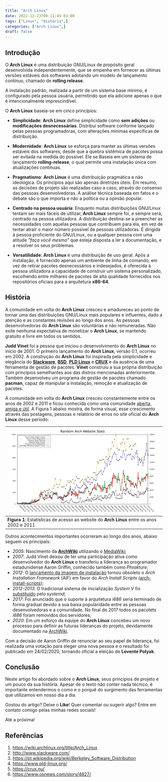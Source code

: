 ```yaml
---
title: "Arch Linux"
date: 2022-12-23T00:11:45-03:00
tags: ["Linux", "História",]
categories: ["Arch Linux",]
draft: false
---
```


## Introdução

O **Arch Linux** é uma distribuição GNU/Linux de propósito geral desenvolvida independentemente, que se empenha em fornecer as últimas versões estáveis dos softwares adotando um modelo de lançamento contínuo, chamado de **rolling release**.

A instalação padrão, realizada a partir de um sistema base mínimo, é configurado pela pessoa usuária, permitindo que ela adicione apenas o que é intencionalmente imprescindível.

O **Arch Linux** baseia-se em cinco princípios:

- **Simplicidade**: **Arch Linux** define simplicidade como **sem adições** ou **modificações desnecessárias**. Distribui software conforme lançado pelas pessoas programadoras, com alterações mínimas específicas de distribuição.

- **Modernidade**: **Arch Linux** se esforça para manter as últimas versões estáveis dos softwares, desde que a quebra sistêmica de pacotes possa ser evitada na medida do possível. Ele se Baseia em um sistema de lançamento **rolling-release**, o qual permite uma instalação única com atualizações contínuas.

- **Pragmatismo**: **Arch Linux** é uma distribuição pragmática e não ideológica. Os princípios aqui são apenas diretrizes úteis. Em resumo, as decisões de projeto são realizadas caso a caso, através do consenso das pessoas desenvolvedoras. A análise técnica baseada em fatos e o debate são o que importa e não a política ou a opinião popular.

- **Centrado na pessoa usuária**: Enquanto muitas distribuições GNU/Linux tentam ser mais fáceis de utilizar, **Arch Linux** sempre foi, e sempre será, centrado na pessoa utilizadora. A distribuição destina-se a preencher as necessidades com aquelas pessoas que contribuem para ela, em vez de tentar atrair o maior número possível de pessoas utilizadoras. É dirigida à pessoa proficiente do GNU/Linux, ou a qualquer pessoa com uma atitude _"faça você mesmo"_ que esteja disposta a ler a documentação, e a resolver os seus problemas.

- **Versatilidade**: **Arch Linux** é uma distribuição de uso geral. Após a instalação, é fornecido apenas um ambiente de linha de comando; em vez de retirar pacotes desnecessários e indesejados, é oferecida à pessoa utilizadora a capacidade de construir um sistema personalizado, escolhendo entre milhares de pacotes de alta qualidade fornecidos nos repositórios oficiais para a arquitetura **x86-64**.


## História

A comunidade em volta do **Arch Linux** cresceu e amadureceu ao ponto de tornar uma das distribuições GNU/Linux mais populares e influentes, dado a atenção e as constantes revisões ao longo dos anos. As pessoas desenvolvedoras do **Arch Linux** são voluntárias e não remuneradas. Não exite nenhuma expectativa de monetizar o **Arch Linux**, se mantendo gratuito e livre em todos os sentidos.

**Judd Vinet** foi a pessoa que iniciou o desenvolvimento do **Arch Linux** no início de 2001. O primeiro lançamento do **Arch Linux**, versão 0.1, ocorreu em 2002. A construção do **Arch Linux** foi inspirada pela simplicidade e elegância do [**Slackware**](http://www.slackware.com/), [**BSD**](https://pt.wikipedia.org/wiki/Berkeley_Software_Distribution), [**PLD Linux**](https://www.pld-linux.org/) e [**CRUX**](https://crux.nu/) e da ausência de uma ferramenta de gestão de pacotes. **Vinet** construiu a sua própria distribuição com princípios semelhantes aos das distros mencionadas anteriormente. Também desenvolveu um programa de gestão de pacotes chamado **pacman**, capaz de manipular a instalação, remoção e atualização de pacotes.

A comunidade em volta do **Arch Linux** cresceu constantemente entre os anos de 2002 e 2011 e ficou conhecida como uma comunidade [aberta, amiga e útil](https://www.osnews.com/story/4827/). A Figura 1 abaixo mostra, de forma visual, esse crescimento através das postagens, pessoas e relatório de erros no site oficial do **Arch Linux** desse período:

|![Estatísticas de acesso ao website do **Arch Linux** entre os anos 2002 e 2011](archstats-2002-2011.png)|
|--------|
|**Figura 1**: Estatísticas de acesso ao website do **Arch Linux** entre os anos 2002 e 2011|

Outros acontecimentos importantes ocorreram ao longo dos anos, abaixo seguem os principais:
- _2005_: Nascimento da [**ArchWiki**](https://wiki.archlinux.org/title/ArchWiki:About#Early_history) utilizando o [MediaWiki](https://wiki.archlinux.org/title/MediaWiki);
- _2007_: Judd Vinet deixou de ter uma participação ativa como desenvolvedor do **Arch Linux** e transferiu a liderança ao programador estadunidense Aaron Griffin, conhecido também como _Phrakture_;
- _2012_: O [lançamento da imagem de instalação](https://archlinux.org/news/install-media-20120715-released/) tornou obsoleto o _Arch Installation Framework_ (AIF) em favor do _Arch Install Scripts_ ([arch-install-scripts](https://archlinux.org/packages/?name=arch-install-scripts));
- _2012-2013_: O tradicional sistema de inicialização _System V_ foi [substituído](https://archlinux.org/news/end-of-initscripts-support/) pelo _systemd_;
- _2017_: Foi anunciado que o suporte à arquitetura _i686_ seria terminado de forma gradual devido a sua baixa popularidade entre as pessoas desenvolvedoras e a comunidade. No final de 2017 todos os pacotets _i686_ foram removidos dos servidores;
- _2020_: Em um esforço da equipe do **Arch Linux** concebeu um novo processo para definir as futuras lideranças do projeto, devidamente documentado na [ArchWiki](https://wiki.archlinux.org/title/DeveloperWiki:Project_Leader). 
 
Com a decisão de Aaron Griffin de renunciar ao seu papel de liderança, foi realizada uma votação para eleger uma nova pessoa e o resultado foi publicado em 24/02/2020, tornando oficial a eleição de **Levente Polyak**.

## Conclusão

Neste artigo foi abordado sobre o **Arch Linux**, seus princípios de projeto e um pouco da sua história. Apesar de o texto não conter nada técnico, é importante entendermos o como e o porquê do surgimento das ferramentas que utilizamos em nosso dia a dia.

Gostou do artigo? Deixe o **Like**! Quer comentar ou sugerir algo? Entre em contato comigo pelas minhas redes sociais!

Até a próxima!

## Referências
1. https://wiki.archlinux.org/title/Arch_Linux
2. http://www.slackware.com/
3. https://pt.wikipedia.org/wiki/Berkeley_Software_Distribution
4. https://www.pld-linux.org/
5. https://crux.nu/
6. https://www.osnews.com/story/4827/